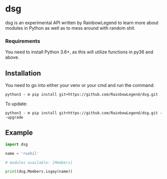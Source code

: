# dsg

dsg is an experimental API written by RainbowLegend to learn more about modules in Python as well as to mess around with random shit.

### Requirements

You need to install Python 3.6+, as this will utilize functions in py36 and above.

## Installation

You need to go into either your venv or your cmd and run the command:
```
python3 - m pip install git+https://github.com/RainbowLegend/dsg.git
```

To update:
```
python3 - m pip install git+https://github.com/RainbowLegend/dsg.git --upgrade
```

## Example

```py
import dsg

name = 'rushil'

# modules available: [Members]

print(dsg.Members.isgay(name))
```
